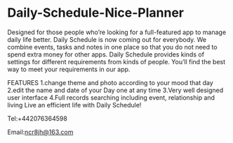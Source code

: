 # Daily-Schedule-Nice-Planner

Designed for those people who’re looking for a full-featured app to manage daily life better. Daily Schedule is now coming out for everybody. We combine events, tasks and notes in one place so that you do not need to spend extra money for other apps. Daily Schedule provides kinds of settings for different requirements from kinds of people. You’ll find the best way to meet your requirements in our app.

FEATURES
1.change theme and photo according to your mood that day
2.edit the name and date of your Day one at any time
3.Very well designed user interface
4.Full records searching including event, relationship and living
Live an efficient life with Daily Schedule!

Tel:+442076364598

Email:ncr8jh@163.com
